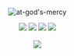 <div align="center">    
<div align="center">



<a><img src="https://readme-typing-svg.herokuapp.com?font=Playball&size=28&pause=1000&background=F0CFD4&center=true&vCenter=true&random=false&width=500&height=50&lines=at-god's-mercy" alt="at-god's-mercy" /></a>


[![](https://img.shields.io/badge/linkedin-0a66c2)](http://linkedin.com/in/alfarezyyd)
[![](https://img.shields.io/badge/gitlab-red)](https://gitlab.com/alfarezyyd)
[![](https://img.shields.io/badge/youtube-FF0000)](https://www.youtube.com/@alfarezyyd)
[![](https://img.shields.io/badge/instagram-E4405F)](https://www.instagram.com/alfarezyyyd)
<br><br>
![](https://komarev.com/ghpvc/?username=alfarezyyd&color=ff69b4&label=profile+view&abbreviated=true)
</div>
